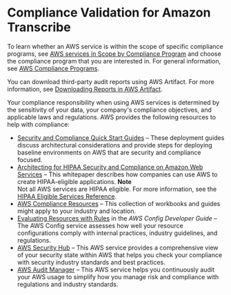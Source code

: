 # Compliance Validation for Amazon Transcribe<a name="transcribe-compliance"></a>

To learn whether an AWS service is within the scope of specific compliance programs, see [AWS services in Scope by Compliance Program](http://aws.amazon.com/compliance/services-in-scope/) and choose the compliance program that you are interested in\. For general information, see [AWS Compliance Programs](http://aws.amazon.com/compliance/programs/)\.

You can download third\-party audit reports using AWS Artifact\. For more information, see [Downloading Reports in AWS Artifact](https://docs.aws.amazon.com/artifact/latest/ug/downloading-documents.html)\.

Your compliance responsibility when using AWS services is determined by the sensitivity of your data, your company's compliance objectives, and applicable laws and regulations\. AWS provides the following resources to help with compliance:
+ [Security and Compliance Quick Start Guides](http://aws.amazon.com/quickstart/?awsf.quickstart-homepage-filter=categories%23security-identity-compliance) – These deployment guides discuss architectural considerations and provide steps for deploying baseline environments on AWS that are security and compliance focused\.
+ [Architecting for HIPAA Security and Compliance on Amazon Web Services](https://docs.aws.amazon.com/whitepapers/latest/architecting-hipaa-security-and-compliance-on-aws/welcome.html) – This whitepaper describes how companies can use AWS to create HIPAA\-eligible applications\.
**Note**  
Not all AWS services are HIPAA eligible\. For more information, see the [HIPAA Eligible Services Reference](https://aws.amazon.com/compliance/hipaa-eligible-services-reference/)\.
+ [AWS Compliance Resources](http://aws.amazon.com/compliance/resources/) – This collection of workbooks and guides might apply to your industry and location\.
+ [Evaluating Resources with Rules](https://docs.aws.amazon.com/config/latest/developerguide/evaluate-config.html) in the *AWS Config Developer Guide* – The AWS Config service assesses how well your resource configurations comply with internal practices, industry guidelines, and regulations\.
+ [AWS Security Hub](https://docs.aws.amazon.com/securityhub/latest/userguide/what-is-securityhub.html) – This AWS service provides a comprehensive view of your security state within AWS that helps you check your compliance with security industry standards and best practices\.
+ [AWS Audit Manager](https://docs.aws.amazon.com/audit-manager/latest/userguide/what-is.html) – This AWS service helps you continuously audit your AWS usage to simplify how you manage risk and compliance with regulations and industry standards\.